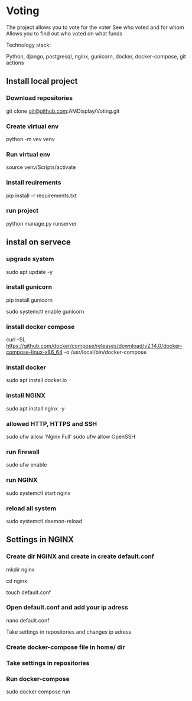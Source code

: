 # Voting

The project allows you to vote for the voter
See who voted and for whom
Allows you to find out who voted on what funds

Technology stack:

Python, django, postgresql, nginx, gunicorn, docker, docker-compose, git actions

## Install local project

### Download repositories

git clone git@github.com:AMDisplay/Voting.git

### Create virtual env

python -m vev venv

### Run virtual env

source venv/Scripts/activate

### install reuirements

pip install -r requirements.txt

### run project

python manage.py runserver

## instal on servece

### upgrade system

sudo apt update -y

### install gunicorn

pip install gunicorn

sudo systemctl enable gunicorn

### install docker compose

curl -SL https://github.com/docker/compose/releases/download/v2.14.0/docker-compose-linux-x86_64 -o /usr/local/bin/docker-compose

### install docker

sudo apt install docker.io

### install NGINX

sudo apt install nginx -y

### allowed HTTP, HTTPS and SSH

sudo ufw allow 'Nginx Full'
sudo ufw allow OpenSSH

### run firewall

sudo ufw enable

### run NGINX

sudo systemctl start nginx

### reload all system

sudo systemctl daemon-reload

## Settings in NGINX

### Create dir NGINX and create in create default.conf

mkdir nginx

cd nginx

touch default.conf

### Open default.conf and add your ip adress

nano default.conf

Take settings in repositories and changes ip adress

### Create docker-compose file in home/<user> dir

### Take settings in repositories

### Run docker-compose

sudo docker compose run